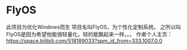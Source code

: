 # FlyOS
此项目为优化Windows而生
项目名叫FlyOS，为个性化定制系统。
之所以叫FlyOS是因为希望他能很轻量化，轻的能飘起来一样。。。
作者个人主页：https://space.bilibili.com/518189033?spm_id_from=333.1007.0.0
